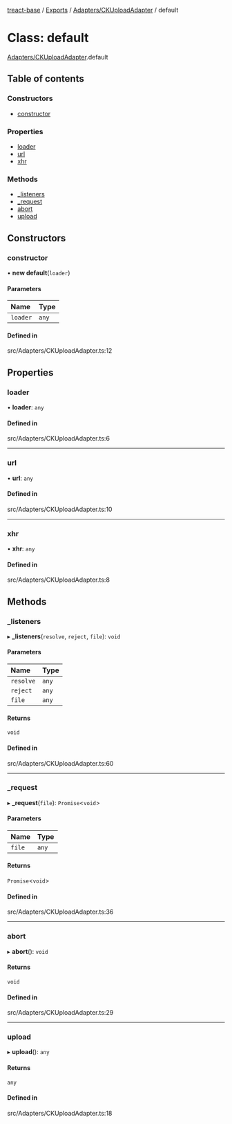 [treact-base](../README.md) / [Exports](../modules.md) / [Adapters/CKUploadAdapter](../modules/Adapters_CKUploadAdapter.md) / default

# Class: default

[Adapters/CKUploadAdapter](../modules/Adapters_CKUploadAdapter.md).default

## Table of contents

### Constructors

- [constructor](Adapters_CKUploadAdapter.default.md#constructor)

### Properties

- [loader](Adapters_CKUploadAdapter.default.md#loader)
- [url](Adapters_CKUploadAdapter.default.md#url)
- [xhr](Adapters_CKUploadAdapter.default.md#xhr)

### Methods

- [\_listeners](Adapters_CKUploadAdapter.default.md#_listeners)
- [\_request](Adapters_CKUploadAdapter.default.md#_request)
- [abort](Adapters_CKUploadAdapter.default.md#abort)
- [upload](Adapters_CKUploadAdapter.default.md#upload)

## Constructors

### constructor

• **new default**(`loader`)

#### Parameters

| Name | Type |
| :------ | :------ |
| `loader` | `any` |

#### Defined in

src/Adapters/CKUploadAdapter.ts:12

## Properties

### loader

• **loader**: `any`

#### Defined in

src/Adapters/CKUploadAdapter.ts:6

___

### url

• **url**: `any`

#### Defined in

src/Adapters/CKUploadAdapter.ts:10

___

### xhr

• **xhr**: `any`

#### Defined in

src/Adapters/CKUploadAdapter.ts:8

## Methods

### \_listeners

▸ **_listeners**(`resolve`, `reject`, `file`): `void`

#### Parameters

| Name | Type |
| :------ | :------ |
| `resolve` | `any` |
| `reject` | `any` |
| `file` | `any` |

#### Returns

`void`

#### Defined in

src/Adapters/CKUploadAdapter.ts:60

___

### \_request

▸ **_request**(`file`): `Promise`<`void`\>

#### Parameters

| Name | Type |
| :------ | :------ |
| `file` | `any` |

#### Returns

`Promise`<`void`\>

#### Defined in

src/Adapters/CKUploadAdapter.ts:36

___

### abort

▸ **abort**(): `void`

#### Returns

`void`

#### Defined in

src/Adapters/CKUploadAdapter.ts:29

___

### upload

▸ **upload**(): `any`

#### Returns

`any`

#### Defined in

src/Adapters/CKUploadAdapter.ts:18
